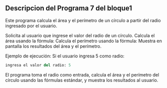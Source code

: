 ## Descripcion del Programa 7 del bloque1
Este programa calcula el área y el perímetro de un círculo a 
partir del radio ingresado por el usuario.

Solicita al usuario que ingrese el valor del radio de un círculo.
Calcula el área usando la fórmula:
 Calcula el perímetro usando la fórmula:
Muestra en pantalla los resultados del área y el perímetro.

Ejemplo de ejecución:
Si el usuario ingresa 5 como radio:
```Python
ingresa el valor del radio: 5
```

El programa toma el radio como entrada, calcula 
el área y el perímetro del círculo usando las fórmulas estándar,
y muestra los resultados al usuario.


